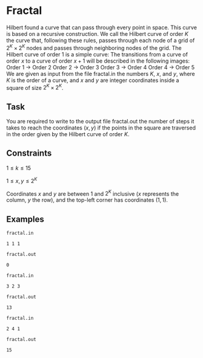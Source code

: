 # Fractal

Hilbert found a curve that can pass through every point in space. This curve is based on a recursive construction. We call the Hilbert curve of order $K$ the curve that, following these rules, passes through each node of a grid of $2^K \times 2^K$ nodes and passes through neighboring nodes of the grid. The Hilbert curve of order 1 is a simple curve:
The transitions from a curve of order $x$ to a curve of order $x+1$ will be described in the following images:
Order 1 $\rightarrow$ Order 2
Order 2 $\rightarrow$ Order 3
Order 3 $\rightarrow$ Order 4
Order 4 $\rightarrow$ Order 5
We are given as input from the file fractal.in the numbers $K$, $x$, and $y$, where $K$ is the order of a curve, and $x$ and $y$ are integer coordinates inside a square of size $2^K \times 2^K$. 

## Task

You are required to write to the output file fractal.out the number of steps it takes to reach the coordinates $(x,y)$ if the points in the square are traversed in the order given by the Hilbert curve of order $K$. 

## Constraints

$1 \leq k \leq 15$

$1 \leq x,y \leq 2^K$

Coordinates $x$ and $y$ are between $1$ and $2^K$ inclusive ($x$ represents the column, $y$ the row), and the top-left corner has coordinates $(1,1)$.

## Examples

`fractal.in`
```
1 1 1
```

`fractal.out`
```
0
```

`fractal.in`
```
3 2 3
```

`fractal.out`
```
13
```

`fractal.in`
```
2 4 1
```

`fractal.out`
```
15
```